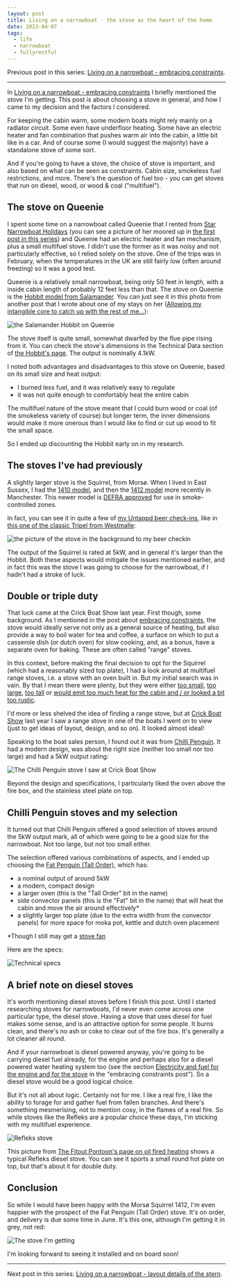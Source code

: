 ```yaml
---
layout: post
title: Living on a narrowboat - the stove as the heart of the home
date: 2023-04-07
tags:
  - life
  - narrowboat
  - fullyrestful
---
```

Previous post in this series: [Living on a narrowboat - embracing constraints](/blog/posts/2023/01/16/living-on-a-narrowboat-embracing-constraints/).

---
In [Living on a narrowboat - embracing constraints](/blog/posts/2023/01/16/living-on-a-narrowboat-embracing-constraints/) I briefly mentioned the stove I'm getting. This post is about choosing a stove in general, and how I came to my decision and the factors I considered.

For keeping the cabin warm, some modern boats might rely mainly on a radiator circuit. Some even have underfloor heating. Some have an electric heater and fan combination that pushes warm air into the cabin, a little bit like in a car. And of course some (I would suggest the majority) have a standalone stove of some sort. 

And if you're going to have a stove, the choice of stove is important, and also based on what can be seen as constraints. Cabin size, smokeless fuel restrictions, and more. There's the question of fuel too - you can get stoves that run on diesel, wood, or wood & coal ("multifuel"). 

## The stove on Queenie

I spent some time on a narrowboat called Queenie that I rented from [Star Narrowboat Holidays](https://www.starnarrowboatholidays.co.uk/) (you can see a picture of her moored up in [the first post in this series](/blog/posts/2023/01/02/i'm-moving-onto-a-narrowboat/)) and Queenie had an electric heater and fan mechanism, plus a small multifuel stove. I didn't use the former as it was noisy and not particularly effective, so I relied solely on the stove. One of the trips was in February, when the temperatures in the UK are still fairly low (often around freezing) so it was a good test. 

Queenie is a relatively small narrowboat, being only 50 feet in length, with a inside cabin length of probably 12 feet less than that. The stove on Queenie is the [Hobbit model from Salamander](https://salamanderstoves.com/product/the-hobbit-stove/). You can just see it in this photo from another post that I wrote about one of my stays on her ([Allowing my intangible core to catch up with the rest of me...](/blog/posts/2022/02/02/allowing-my-intangible-core-to-catch-up-with-the-rest-of-me.../)):

![the Salamander Hobbit on Queenie](/images/2023/04/hobbit-on-queenie.png)

The stove itself is quite small, somewhat dwarfed by the flue pipe rising from it. You can check the stove's dimensions in the Technical Data section of [the Hobbit's page](https://salamanderstoves.com/product/the-hobbit-stove/). The output is nominally 4.1kW. 

I noted both advantages and disadvantages to this stove on Queenie, based on its small size and heat output:

- I burned less fuel, and it was relatively easy to regulate 
- it was not quite enough to comfortably heat the entire cabin

The multifuel nature of the stove meant that I could burn wood or coal (of the smokeless variety of course) but longer term, the inner dimensions would make it more onerous than I would like to find or cut up wood to fit the small space.

So I ended up discounting the Hobbit early on in my research.

## The stoves I've had previously

A slightly larger stove is the Squirrel, from Morsø. When I lived in East Sussex, I had the [1410 model](https://morsoe.com/en/product/indoor/multifuel/p1410_uk), and then the [1412 model](https://morsoe.com/en/product/indoor/multifuel/p1412_squirrel) more recently in Manchester. This newer model is [DEFRA approved](https://smokecontrol.defra.gov.uk/appliances.php?country=england) for use in smoke-controlled zones.

In fact, you can see it in quite a few of [my Untappd beer check-ins](https://untappd.com/user/qmacro), like in [this one of the classic Tripel from Westmalle](https://untappd.com/user/qmacro/checkin/1061733572):

![the picture of the stove in the background to my beer checkin](/images/2023/04/checkin.jpg)

The output of the Squirrel is rated at 5kW, and in general it's larger than the Hobbit. Both these aspects would mitigate the issues mentioned earlier, and in fact this was the stove I was going to choose for the narrowboat, if I hadn't had a stroke of luck.

## Double or triple duty

That luck came at the Crick Boat Show last year. First though, some background. As I mentioned in the post about [embracing constraints](/blog/posts/2023/01/16/living-on-a-narrowboat-embracing-constraints/), the stove would ideally serve not only as a general source of heating, but also provide a way to boil water for tea and coffee, a surface on which to put a casserole dish (or dutch oven) for slow cooking, and, as a bonus, have a separate oven for baking. These are often called "range" stoves.

In this context, before making the final decision to opt for the Squirrel (which had a reasonably sized top plate), I had a look around at multifuel range stoves, i.e. a stove with an oven built in. But my initial search was in vain. By that I mean there were plenty, but they were either [too small](https://www.directstoves.com/ekol-baked-apple-pie-ecodesign-wood-stove.html), [too large](https://salamanderstoves.com/product/the-little-range/), [too tall](https://www.stovesareus.co.uk/la-nordica-gemma-forno-wood-burning-stove.html) or [would emit too much heat for the cabin and / or looked a bit too rustic](https://www.glowing-embers.co.uk/Stoves/ShopByBrand/LaNordicaWoodBurningStoves/LaNordicaIsottaForno11.5KwWoodBurningCooker).

I'd more or less shelved the idea of finding a range stove, but at [Crick Boat Show](https://www.crickboatshow.com/) last year I saw a range stove in one of the boats I went on to view (just to get ideas of layout, design, and so on). It looked almost ideal! 

Speaking to the boat sales person, I found out it was from [Chilli Penguin](https://chillipenguin.co.uk/). It had a modern design, was about the right size (neither too small nor too large) and had a 5kW output rating:

![The Chilli Penguin stove I saw at Crick Boat Show](/images/2023/04/penguin-at-crick.jpg)

Beyond the design and specifications, I particularly liked the oven above the fire box, and the stainless steel plate on top. 

## Chilli Penguin stoves and my selection

It turned out that Chilli Penguin offered a good selection of stoves around the 5kW output mark, all of which were going to be a good size for the narrowboat. Not too large, but not too small either. 

The selection offered various combinations of aspects, and I ended up choosing the [Fat Penguin (Tall Order)](https://chillipenguin.co.uk/chilli_products/fat-penguin-tall-order/), which has:

- a nominal output of around 5kW
- a modern, compact design
- a larger oven (this is the "Tall Order" bit in the name)
- side convector panels (this is the "Fat" bit in the name) that will heat the cabin and move the air around effectively\*
- a slightly larger top plate (due to the extra width from the convector panels) for more space for moka pot, kettle and dutch oven placement

\*Though I still may get a [stove fan](https://www.ukstovefans.com/stove-fans/)

Here are the specs:

![Technical specs](/images/2023/04/FatTallTechInfo.jpg)

## A brief note on diesel stoves

It's worth mentioning diesel stoves before I finish this post. Until I started researching stoves for narrowboats, I'd never even come across one particular type, the diesel stove. Having a stove that uses diesel for fuel makes some sense, and is an attractive option for some people. It burns clean, and there's no ash or coke to clear out of the fire box. It's generally a lot cleaner all round. 

And if your narrowboat is diesel powered anyway, you're going to be carrying diesel fuel already, for the engine and perhaps also for a diesel powered water heating system too (see the section [Electricity and fuel for the engine and for the stove](/blog/posts/2023/01/16/living-on-a-narrowboat-embracing-constraints/#electricity-and-fuel-for-the-engine-and-for-the-stove) in the "embracing constraints post"). So a diesel stove would be a good logical choice. 

But it's not all about logic. Certainly not for me. I like a real fire, I like the ability to forage for and gather fuel from fallen branches. And there's something mesmerising, not to mention cosy, in the flames of a real fire. So while stoves like the Refleks are a popular choice these days, I'm sticking with my multifuel experience.

![Refleks stove](/images/2023/04/refleks-stove.png)

This picture from [The Fitout Pontoon's page on oil fired heating](https://www.thefitoutpontoon.co.uk/heating/oil-fired-stoves/) shows a typical Refleks diesel stove. You can see it sports a small round hot plate on top, but that's about it for double duty.

## Conclusion

So while I would have been happy with the Morsø Squirrel 1412, I'm even happier with the prospect of the Fat Penguin (Tall Order) stove. It's on order, and delivery is due some time in June. It's this one, although I'm getting it in grey, not red:

![The stove I'm getting](/images/2023/01/fat-penguin-tall-order-stove.png)

I'm looking forward to seeing it installed and on board soon!

---
Next post in this series: [Living on a narrowboat - layout details of the stern](/blog/posts/2023/05/07/living-on-a-narrowboat-layout-details-of-the-stern/).
